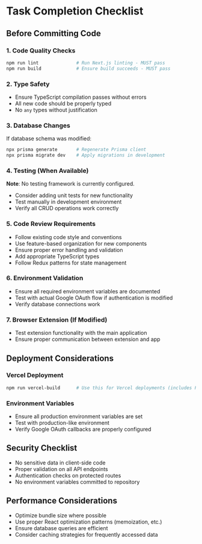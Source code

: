 # Task Completion Checklist

## Before Committing Code

### 1. Code Quality Checks
```bash
npm run lint              # Run Next.js linting - MUST pass
npm run build             # Ensure build succeeds - MUST pass
```

### 2. Type Safety
- Ensure TypeScript compilation passes without errors
- All new code should be properly typed
- No `any` types without justification

### 3. Database Changes
If database schema was modified:
```bash
npx prisma generate       # Regenerate Prisma client
npx prisma migrate dev    # Apply migrations in development
```

### 4. Testing (When Available)
**Note**: No testing framework is currently configured.
- Consider adding unit tests for new functionality
- Test manually in development environment
- Verify all CRUD operations work correctly

### 5. Code Review Requirements
- Follow existing code style and conventions
- Use feature-based organization for new components
- Ensure proper error handling and validation
- Add appropriate TypeScript types
- Follow Redux patterns for state management

### 6. Environment Validation
- Ensure all required environment variables are documented
- Test with actual Google OAuth flow if authentication is modified
- Verify database connections work

### 7. Browser Extension (If Modified)
- Test extension functionality with the main application
- Ensure proper communication between extension and app

## Deployment Considerations

### Vercel Deployment
```bash
npm run vercel-build      # Use this for Vercel deployments (includes Prisma migrations)
```

### Environment Variables
- Ensure all production environment variables are set
- Test with production-like environment
- Verify Google OAuth callbacks are properly configured

## Security Checklist
- No sensitive data in client-side code
- Proper validation on all API endpoints
- Authentication checks on protected routes
- No environment variables committed to repository

## Performance Considerations
- Optimize bundle size where possible
- Use proper React optimization patterns (memoization, etc.)
- Ensure database queries are efficient
- Consider caching strategies for frequently accessed data